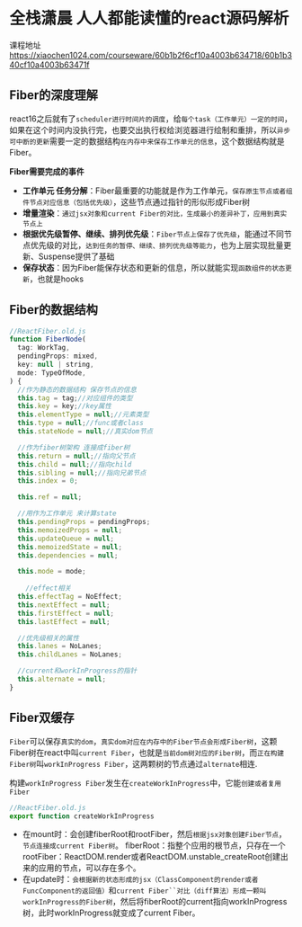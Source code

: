 # 全栈潇晨 人人都能读懂的react源码解析

课程地址
<https://xiaochen1024.com/courseware/60b1b2f6cf10a4003b634718/60b1b340cf10a4003b63471f>

## Fiber的深度理解

react16之后就有了`scheduler进行时间片的调度`，给`每个task（工作单元）一定的时间`，如果在这个时间内没执行完，也要交出执行权给浏览器进行绘制和重排，所以`异步可中断的更新`需要一定的数据结构`在内存中来保存工作单元的信息`，这个数据结构就是Fiber。

**Fiber需要完成的事件**

- **工作单元 任务分解**：Fiber最重要的功能就是作为工作单元，`保存原生节点或者组件节点对应信息（包括优先级）`，这些节点通过指针的形似形成Fiber树
- **增量渲染**：`通过jsx对象和current Fiber的对比，生成最小的差异补丁，应用到真实节点上`
- **根据优先级暂停、继续、排列优先级**：`Fiber节点上保存了优先级`，能通过不同节点优先级的对比，`达到任务的暂停、继续、排列优先级等能力`，也为上层实现批量更新、Suspense提供了基础
- **保存状态**：因为Fiber能保存状态和更新的信息，所以就能实现`函数组件的状态更新`，也就是hooks

## Fiber的数据结构

```javascript
//ReactFiber.old.js
function FiberNode(
  tag: WorkTag,
  pendingProps: mixed,
  key: null | string,
  mode: TypeOfMode,
) {
  //作为静态的数据结构 保存节点的信息 
  this.tag = tag;//对应组件的类型
  this.key = key;//key属性
  this.elementType = null;//元素类型
  this.type = null;//func或者class
  this.stateNode = null;//真实dom节点

  //作为fiber树架构 连接成fiber树
  this.return = null;//指向父节点
  this.child = null;//指向child
  this.sibling = null;//指向兄弟节点
  this.index = 0;

  this.ref = null;

  //用作为工作单元 来计算state
  this.pendingProps = pendingProps;
  this.memoizedProps = null;
  this.updateQueue = null;
  this.memoizedState = null;
  this.dependencies = null;

  this.mode = mode;
    
	//effect相关
  this.effectTag = NoEffect;
  this.nextEffect = null;
  this.firstEffect = null;
  this.lastEffect = null;

  //优先级相关的属性
  this.lanes = NoLanes;
  this.childLanes = NoLanes;

  //current和workInProgress的指针
  this.alternate = null;
}
```

## Fiber双缓存

`Fiber`可以保存`真实的dom`，`真实dom对应在内存中的Fiber节点会形成Fiber树`，这颗Fiber树在react中叫`current Fiber`，也就是`当前dom树对应的Fiber树`，而`正在构建Fiber树`叫`workInProgress Fiber`，这两颗树的节点通过`alternate`相连.

构建`workInProgress Fiber`发生在`createWorkInProgress`中，它能`创建或者复用Fiber`
```javascript
//ReactFiber.old.js
export function createWorkInProgress
```

- 在mount时：会创建fiberRoot和rootFiber，然后`根据jsx对象创建Fiber节点`，`节点连接成current Fiber树`。
fiberRoot：指整个应用的根节点，只存在一个
rootFiber：ReactDOM.render或者ReactDOM.unstable_createRoot创建出来的应用的节点，可以存在多个。
- 在update时：`会根据新的状态形成的jsx（ClassComponent的render或者FuncComponent的返回值）`和`current Fiber``对比（diff算法）形成一颗叫workInProgress的Fiber树`，然后将fiberRoot的current指向workInProgress树，此时workInProgress就变成了current Fiber。
